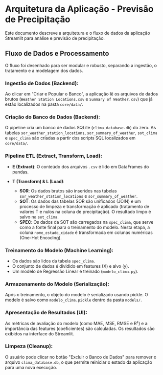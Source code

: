 # Arquitetura da Aplicação - Previsão de Precipitação

Este documento descreve a arquitetura e o fluxo de dados da aplicação Streamlit para análise e previsão de precipitação.

## Fluxo de Dados e Processamento
O fluxo foi desenhado para ser modular e robusto, separando a ingestão, o tratamento e a modelagem dos dados.

### Ingestão de Dados (Backend):
Ao clicar em "Criar e Popular o Banco", a aplicação lê os arquivos de dados brutos (`Weather Station Locations.csv` e `Summary of Weather.csv`) que já estão localizados na pasta `core/data/`.

### Criação do Banco de Dados (Backend):
O pipeline cria um banco de dados SQLite (`clima_database.db`) do zero. As tabelas `sor_weather_station_locations`, `sor_summary_of_weather`, `sot_clima` e `spec_clima` são criadas a partir dos scripts SQL localizados em `core/data/`.

### Pipeline ETL (Extract, Transform, Load):

- **E (Extract)**: O conteúdo dos arquivos `.csv` é lido em DataFrames do pandas.

- **T (Transform) & L (Load)**:
  - **SOR**: Os dados brutos são inseridos nas tabelas `sor_weather_station_locations` e `sor_summary_of_weather`.
  - **SOT**: Os dados das tabelas SOR são unificados (JOIN) e um processo de limpeza e transformação é aplicado (tratamento de valores T e nulos na coluna de precipitação). O resultado limpo é salvo na `sot_clima`.
  - **SPEC**: Os dados da SOT são carregados na `spec_clima`, que serve como a fonte final para o treinamento do modelo. Nesta etapa, a coluna `nome_estado_cidade` é transformada em colunas numéricas (One-Hot Encoding).

### Treinamento do Modelo (Machine Learning):

- Os dados são lidos da tabela `spec_clima`.
- O conjunto de dados é dividido em features (X) e alvo (y).
- Um modelo de Regressão Linear é treinado (`modelo_clima.py`).

### Armazenamento do Modelo (Serialização):
Após o treinamento, o objeto do modelo é serializado usando pickle. O modelo é salvo como `modelo_clima.pickle` dentro da pasta `models/`.

### Apresentação de Resultados (UI):
As métricas de avaliação do modelo (como MAE, MSE, RMSE e R²) e a importância das features (coeficientes) são calculadas. Os resultados são exibidos na interface do Streamlit.

### Limpeza (Cleanup):
O usuário pode clicar no botão "Excluir o Banco de Dados" para remover o arquivo `clima_database.db`, o que permite reiniciar o estado da aplicação para uma nova execução.
